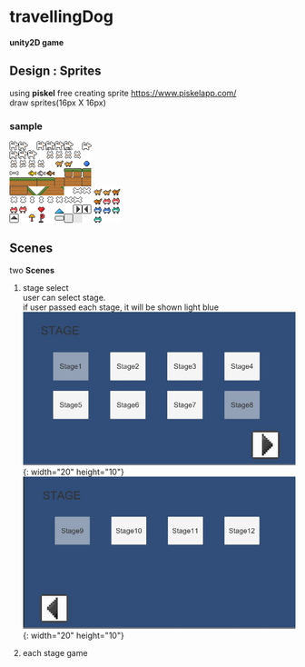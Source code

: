 # travellingDog
#### unity2D game
  
  
  
## Design : Sprites
using **piskel** free creating sprite https://www.piskelapp.com/  
draw sprites(16px X 16px)  
### sample  
![sprites1](./Assets/Sprites/sprites1.png)
![monster](./Assets/Sprites/monster.png)    

## Scenes  
two **Scenes**  
1. stage select  
user can select stage.  
if user passed each stage, it will be shown light blue  
![select1](./images/select1.JPG){: width="20" height="10"}  
![select2](./images/select2.JPG){: width="20" height="10"}  
 
2. each stage game  




